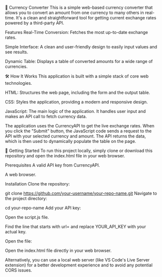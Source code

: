 💸 Currency Converter
This is a simple web-based currency converter that allows you to convert an amount from one currency to many others in real-time. It's a clean and straightforward tool for getting current exchange rates powered by a third-party API.

Features
Real-Time Conversion: Fetches the most up-to-date exchange rates.

Simple Interface: A clean and user-friendly design to easily input values and see results.

Dynamic Table: Displays a table of converted amounts for a wide range of currencies.

🛠️ How It Works
This application is built with a simple stack of core web technologies.

HTML: Structures the web page, including the form and the output table.

CSS: Styles the application, providing a modern and responsive design.

JavaScript: The main logic of the application. It handles user input and makes an API call to fetch currency data.

The application uses the CurrencyAPI to get the live exchange rates. When you click the "Submit" button, the JavaScript code sends a request to the API with your selected currency and amount. The API returns the data, which is then used to dynamically populate the table on the page.

🚀 Getting Started
To run this project locally, simply clone or download this repository and open the index.html file in your web browser.

Prerequisites
A valid API key from CurrencyAPI.

A web browser.

Installation
Clone the repository:

git clone https://github.com/your-username/your-repo-name.git
Navigate to the project directory:

cd your-repo-name
Add your API key:

Open the script.js file.

Find the line that starts with url= and replace YOUR_API_KEY with your actual key.

Open the file:

Open the index.html file directly in your web browser.

Alternatively, you can use a local web server (like VS Code's Live Server extension) for a better development experience and to avoid any potential CORS issues.
